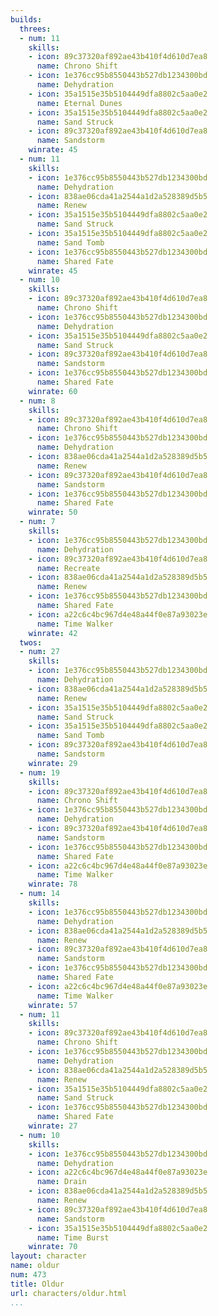 ```yaml
---
builds:
  threes:
  - num: 11
    skills:
    - icon: 89c37320af892ae43b410f4d610d7ea8
      name: Chrono Shift
    - icon: 1e376cc95b8550443b527db1234300bd
      name: Dehydration
    - icon: 35a1515e35b5104449dfa8802c5aa0e2
      name: Eternal Dunes
    - icon: 35a1515e35b5104449dfa8802c5aa0e2
      name: Sand Struck
    - icon: 89c37320af892ae43b410f4d610d7ea8
      name: Sandstorm
    winrate: 45
  - num: 11
    skills:
    - icon: 1e376cc95b8550443b527db1234300bd
      name: Dehydration
    - icon: 838ae06cda41a2544a1d2a528389d5b5
      name: Renew
    - icon: 35a1515e35b5104449dfa8802c5aa0e2
      name: Sand Struck
    - icon: 35a1515e35b5104449dfa8802c5aa0e2
      name: Sand Tomb
    - icon: 1e376cc95b8550443b527db1234300bd
      name: Shared Fate
    winrate: 45
  - num: 10
    skills:
    - icon: 89c37320af892ae43b410f4d610d7ea8
      name: Chrono Shift
    - icon: 1e376cc95b8550443b527db1234300bd
      name: Dehydration
    - icon: 35a1515e35b5104449dfa8802c5aa0e2
      name: Sand Struck
    - icon: 89c37320af892ae43b410f4d610d7ea8
      name: Sandstorm
    - icon: 1e376cc95b8550443b527db1234300bd
      name: Shared Fate
    winrate: 60
  - num: 8
    skills:
    - icon: 89c37320af892ae43b410f4d610d7ea8
      name: Chrono Shift
    - icon: 1e376cc95b8550443b527db1234300bd
      name: Dehydration
    - icon: 838ae06cda41a2544a1d2a528389d5b5
      name: Renew
    - icon: 89c37320af892ae43b410f4d610d7ea8
      name: Sandstorm
    - icon: 1e376cc95b8550443b527db1234300bd
      name: Shared Fate
    winrate: 50
  - num: 7
    skills:
    - icon: 1e376cc95b8550443b527db1234300bd
      name: Dehydration
    - icon: 89c37320af892ae43b410f4d610d7ea8
      name: Recreate
    - icon: 838ae06cda41a2544a1d2a528389d5b5
      name: Renew
    - icon: 1e376cc95b8550443b527db1234300bd
      name: Shared Fate
    - icon: a22c6c4bc967d4e48a44f0e87a93023e
      name: Time Walker
    winrate: 42
  twos:
  - num: 27
    skills:
    - icon: 1e376cc95b8550443b527db1234300bd
      name: Dehydration
    - icon: 838ae06cda41a2544a1d2a528389d5b5
      name: Renew
    - icon: 35a1515e35b5104449dfa8802c5aa0e2
      name: Sand Struck
    - icon: 35a1515e35b5104449dfa8802c5aa0e2
      name: Sand Tomb
    - icon: 89c37320af892ae43b410f4d610d7ea8
      name: Sandstorm
    winrate: 29
  - num: 19
    skills:
    - icon: 89c37320af892ae43b410f4d610d7ea8
      name: Chrono Shift
    - icon: 1e376cc95b8550443b527db1234300bd
      name: Dehydration
    - icon: 89c37320af892ae43b410f4d610d7ea8
      name: Sandstorm
    - icon: 1e376cc95b8550443b527db1234300bd
      name: Shared Fate
    - icon: a22c6c4bc967d4e48a44f0e87a93023e
      name: Time Walker
    winrate: 78
  - num: 14
    skills:
    - icon: 1e376cc95b8550443b527db1234300bd
      name: Dehydration
    - icon: 838ae06cda41a2544a1d2a528389d5b5
      name: Renew
    - icon: 89c37320af892ae43b410f4d610d7ea8
      name: Sandstorm
    - icon: 1e376cc95b8550443b527db1234300bd
      name: Shared Fate
    - icon: a22c6c4bc967d4e48a44f0e87a93023e
      name: Time Walker
    winrate: 57
  - num: 11
    skills:
    - icon: 89c37320af892ae43b410f4d610d7ea8
      name: Chrono Shift
    - icon: 1e376cc95b8550443b527db1234300bd
      name: Dehydration
    - icon: 838ae06cda41a2544a1d2a528389d5b5
      name: Renew
    - icon: 35a1515e35b5104449dfa8802c5aa0e2
      name: Sand Struck
    - icon: 1e376cc95b8550443b527db1234300bd
      name: Shared Fate
    winrate: 27
  - num: 10
    skills:
    - icon: 1e376cc95b8550443b527db1234300bd
      name: Dehydration
    - icon: a22c6c4bc967d4e48a44f0e87a93023e
      name: Drain
    - icon: 838ae06cda41a2544a1d2a528389d5b5
      name: Renew
    - icon: 89c37320af892ae43b410f4d610d7ea8
      name: Sandstorm
    - icon: 35a1515e35b5104449dfa8802c5aa0e2
      name: Time Burst
    winrate: 70
layout: character
name: oldur
num: 473
title: Oldur
url: characters/oldur.html
...
```


